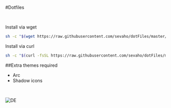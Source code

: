 #Dotfiles

&nbsp;

Install via wget

```bash
sh -c "$(wget https://raw.githubusercontent.com/sevaho/dotFiles/master/install.sh -O -)"
```

Install via curl

```bash
sh -c "$(curl -fsSL https://raw.githubusercontent.com/sevaho/dotFiles/master/install.sh)"
```

##Extra themes required

- Arc
- Shadow icons

&nbsp;

![DE](https://github.com/sevaho/dotFiles/img/DE.png)
